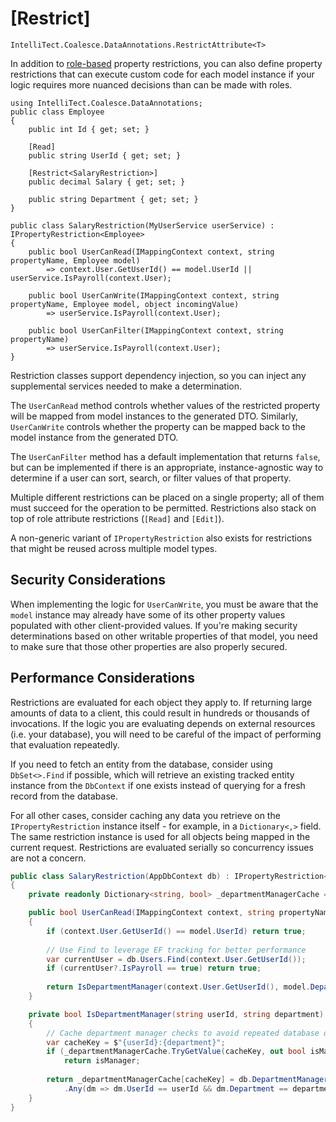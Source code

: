 # [Restrict]

`IntelliTect.Coalesce.DataAnnotations.RestrictAttribute<T>`

In addition to [role-based](/modeling/model-components/attributes/security-attribute.md) property restrictions, you can also define property restrictions that can execute custom code for each model instance if your logic requires more nuanced decisions than can be made with roles.

``` c#:no-line-numbers
using IntelliTect.Coalesce.DataAnnotations;
public class Employee 
{
    public int Id { get; set; }

    [Read]
    public string UserId { get; set; }

    [Restrict<SalaryRestriction>]
    public decimal Salary { get; set; }
    
    public string Department { get; set; }
}

public class SalaryRestriction(MyUserService userService) : IPropertyRestriction<Employee>
{
    public bool UserCanRead(IMappingContext context, string propertyName, Employee model)
        => context.User.GetUserId() == model.UserId || userService.IsPayroll(context.User);

    public bool UserCanWrite(IMappingContext context, string propertyName, Employee model, object incomingValue)
        => userService.IsPayroll(context.User);

    public bool UserCanFilter(IMappingContext context, string propertyName)
        => userService.IsPayroll(context.User);
}
```

Restriction classes support dependency injection, so you can inject any supplemental services needed to make a determination.

The `UserCanRead` method controls whether values of the restricted property will be mapped from model instances to the generated DTO. Similarly, `UserCanWrite` controls whether the property can be mapped back to the model instance from the generated DTO.

The `UserCanFilter` method has a default implementation that returns `false`, but can be implemented if there is an appropriate, instance-agnostic way to determine if a user can sort, search, or filter values of that property.

Multiple different restrictions can be placed on a single property; all of them must succeed for the operation to be permitted. Restrictions also stack on top of role attribute restrictions (`[Read]` and `[Edit]`).

A non-generic variant of `IPropertyRestriction` also exists for restrictions that might be reused across multiple model types.


## Security Considerations

When implementing the logic for `UserCanWrite`, you must be aware that the `model` instance may already have some of its other property values populated with other client-provided values. If you're making security determinations based on other writable properties of that model, you need to make sure that those other properties are also properly secured.

## Performance Considerations

Restrictions are evaluated for each object they apply to. If returning large amounts of data to a client, this could result in hundreds or thousands of invocations. If the logic you are evaluating depends on external resources (i.e. your database), you will need to be careful of the impact of performing that evaluation repeatedly.

If you need to fetch an entity from the database, consider using `DbSet<>.Find` if possible, which will retrieve an existing tracked entity instance from the `DbContext` if one exists instead of querying for a fresh record from the database.

For all other cases, consider caching any data you retrieve on the `IPropertyRestriction` instance itself - for example, in a `Dictionary<,>` field. The same restriction instance is used for all objects being mapped in the current request. Restrictions are evaluated serially so concurrency issues are not a concern.

``` c#
public class SalaryRestriction(AppDbContext db) : IPropertyRestriction<Employee>
{
    private readonly Dictionary<string, bool> _departmentManagerCache = new();

    public bool UserCanRead(IMappingContext context, string propertyName, Employee model)
    {
        if (context.User.GetUserId() == model.UserId) return true;
        
        // Use Find to leverage EF tracking for better performance
        var currentUser = db.Users.Find(context.User.GetUserId());
        if (currentUser?.IsPayroll == true) return true;
        
        return IsDepartmentManager(context.User.GetUserId(), model.Department);
    }

    private bool IsDepartmentManager(string userId, string department)
    {
        // Cache department manager checks to avoid repeated database queries
        var cacheKey = $"{userId}:{department}";
        if (_departmentManagerCache.TryGetValue(cacheKey, out bool isManager))
            return isManager;
        
        return _departmentManagerCache[cacheKey] = db.DepartmentManagers
            .Any(dm => dm.UserId == userId && dm.Department == department);
    }
}
```